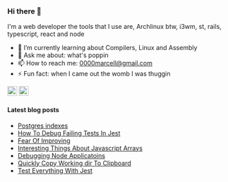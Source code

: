 ### Hi there 👋
I'm a web developer the tools that I use are, Archlinux btw, i3wm, st, rails, typescript, react and node 
- 🌱 I’m currently learning about Compilers, Linux and Assembly
- 💬 Ask me about: what's poppin
- 📫 How to reach me: 0000marcell@gmail.com
- ⚡ Fun fact: when I came out the womb I was thuggin

[<img src="https://img.shields.io/github/followers/0000marcell?label=follow&style=social" height="22" title="Follow me" />](https://github.com/0000marcell) 
[<img src="https://img.shields.io/badge/-LinkedIn-blue?style=flat-square&logo=Linkedin&logoColor=white&link=https://www.linkedin.com/in/marcell-cruz-40313b87" height="22" title="LinkedIn" />](https://www.linkedin.com/in/marcell-cruz-40313b87) 

#### Latest blog posts

* <a href="https://dev.to/____marcell/postgres-indexes-4603" />Postgres indexes</a>
* <a href="https://dev.to/____marcell/how-to-debug-failing-tests-in-jest-5fp4" />How To Debug Failing Tests In Jest</a>
* <a href="https://dev.to/____marcell/fear-of-improving-14n5" />Fear Of Improving</a>
* <a href="https://dev.to/____marcell/interesting-things-about-javascript-arrays-553d"/>Interesting Things About Javascript Arrays</a>
* <a href="https://dev.to/____marcell/debugging-node-applications-4e07" />Debugging Node Applicatoins</a>
* <a href="https://dev.to/____marcell/quickly-copy-path-to-clipboard-8lf" />Quickly Copy Working dir To Clipboard</a>
* <a href="https://dev.to/____marcell/test-everything-with-jest-27co" />Test Everything With Jest</a>

<!---
[![Top Langs](https://github-readme-stats.vercel.app/api/top-langs/?username=0000marcell&layout=compact)](https://github.com/anuraghazra/github-readme-stats)
-->
<!--
[![Contribution Stats](https://github-contribution-stats.vercel.app/api/?username=0000marcell)](https://github.com/0000marcell/github-contribution-stats/)
-->



